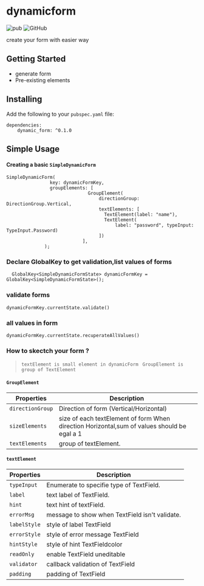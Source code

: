 # dynamicform
![pub](https://img.shields.io/badge/pub-v0.1.0-orange) ![GitHub](https://img.shields.io/github/license/liodali/checkbox_grouped)

create your form with easier way

## Getting Started

 * generate form
 * Pre-existing elements

## Installing

Add the following to your `pubspec.yaml` file:

    dependencies:
		dynamic_form: ^0.1.0



## Simple Usage
#### Creating a basic `SimpleDynamicForm`

    SimpleDynamicForm(
                    key: dynamicFormKey,
                    groupElements: [
                                  GroupElement(
                                      directionGroup: DirectionGroup.Vertical,
                                      textElements: [
                                        TextElement(label: "name"),
                                        TextElement(
                                            label: "password", typeInput: TypeInput.Password)
                                      ])
                                ],
                  );


### Declare GlobalKey to get validation,list values of forms

`  GlobalKey<SimpleDynamicFormState> dynamicFormKey = GlobalKey<SimpleDynamicFormState>();`

### validate forms

` dynamicFormKey.currentState.validate() `
### all values in form

` dynamicFormKey.currentState.recuperateAllValues() `

### How to skectch your form ?

> ` textElement is small element in dynamicForm `
> ` GroupElement is group of TextElement`

####  `GroupElement`
| Properties           | Description                         |
| -------------------- | ----------------------------------- |
| `directionGroup`     |  Direction of form (Vertical/Horizontal)           |
| `sizeElements`       |  size of each textElement  of form When direction Horizontal,sum of values should be egal a 1           |
| `textElements`       |  group of textElement.              |

####  `textElement`
| Properties           | Description                         |
| -------------------- | ----------------------------------- |
| `typeInput`          |  Enumerate to specifie type of TextField.  |
| `label`              |  text label of TextField.            |
| `hint`               |  text hint of textField.             |
| `errorMsg`           |  message to show when TextField isn't validate.       |
| `labelStyle`         |  style of label TextField            |
| `errorStyle`         |  style of error message TextField    |
| `hintStyle`          |  style of hint TextFieldcolor        |
| `readOnly`           |  enable TextField uneditable         |
| `validator`          |  callback validation of TextField    |
| `padding`            |  padding of TextField                |



